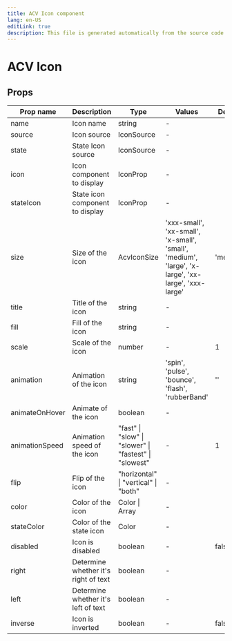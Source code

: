 ```yaml
---
title: ACV Icon component
lang: en-US
editLink: true
description: This file is generated automatically from the source code. Changes made here will be lost.
---
```


# ACV Icon

<!--@include: ./icon.doc.md-->

## Props

| Prop name      | Description                          | Type                                                   | Values                                                                                             | Default  |
| -------------- | ------------------------------------ | ------------------------------------------------------ | -------------------------------------------------------------------------------------------------- | -------- |
| name           | Icon name                            | string                                                 | -                                                                                                  |          |
| source         | Icon source                          | IconSource                                             | -                                                                                                  |          |
| state          | State Icon source                    | IconSource                                             | -                                                                                                  |          |
| icon           | Icon component to display            | IconProp                                               | -                                                                                                  |          |
| stateIcon      | State icon component to display      | IconProp                                               | -                                                                                                  |          |
| size           | Size of the icon                     | AcvIconSize                                            | 'xxx-small', 'xx-small', 'x-small', 'small', 'medium', 'large', 'x-large', 'xx-large', 'xxx-large' | 'medium' |
| title          | Title of the icon                    | string                                                 | -                                                                                                  |          |
| fill           | Fill of the icon                     | string                                                 | -                                                                                                  |          |
| scale          | Scale of the icon                    | number                                                 | -                                                                                                  | 1        |
| animation      | Animation of the icon                | string                                                 | 'spin', 'pulse', 'bounce', 'flash', 'rubberBand'                                                   | ''       |
| animateOnHover | Animate of the icon                  | boolean                                                | -                                                                                                  |          |
| animationSpeed | Animation speed of the icon          | "fast" \| "slow" \| "slower" \| "fastest" \| "slowest" | -                                                                                                  | 1        |
| flip           | Flip of the icon                     | "horizontal" \| "vertical" \| "both"                   | -                                                                                                  |          |
| color          | Color of the icon                    | Color \| Array                                         | -                                                                                                  |          |
| stateColor     | Color of the state icon              | Color                                                  | -                                                                                                  |          |
| disabled       | Icon is disabled                     | boolean                                                | -                                                                                                  | false    |
| right          | Determine whether it's right of text | boolean                                                | -                                                                                                  |          |
| left           | Determine whether it's left of text  | boolean                                                | -                                                                                                  |          |
| inverse        | Icon is inverted                     | boolean                                                | -                                                                                                  | false    |
